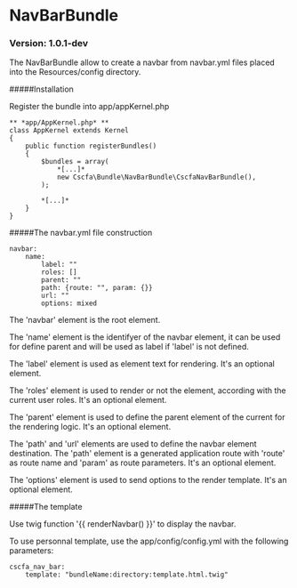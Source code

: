 # NavBarBundle
### Version: 1.0.1-dev

The NavBarBundle allow to create a navbar from navbar.yml files placed into the Resources/config directory.

#####Installation

Register the bundle into app/appKernel.php

```
** *app/AppKernel.php* **
class AppKernel extends Kernel
{
    public function registerBundles()
    {
        $bundles = array(
            *[...]*
            new Cscfa\Bundle\NavBarBundle\CscfaNavBarBundle(),
        );
        
        *[...]*
    }
}
```

#####The navbar.yml file construction

```
navbar:
	name:
		label: ""
		roles: []
		parent: ""
		path: {route: "", param: {}}
		url: ""
		options: mixed
```

The 'navbar' element is the root element.

The 'name' element is the identifyer of the navbar element, it can be used for define parent and will be used as label if 'label' is not defined.

The 'label' element is used as element text for rendering. It's an optional element.

The 'roles' element is used to render or not the element, according with the current user roles. It's an optional element.

The 'parent' element is used to define the parent element of the current for the rendering logic. It's an optional element.

The 'path' and 'url' elements are used to define the navbar element destination. The 'path' element is a generated application route with 'route' as route name and 'param' as route parameters. It's an optional element.

The 'options' element is used to send options to the render template. It's an optional element.

#####The template

Use twig function '{{ renderNavbar() }}' to display the navbar.

To use personnal template, use the app/config/config.yml with the following parameters: 

```
cscfa_nav_bar:
    template: "bundleName:directory:template.html.twig"
```

